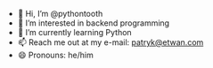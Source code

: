 - 👋 Hi, I’m @pythontooth
- 👀 I’m interested in backend programming
- 🌱 I’m currently learning Python
- 📫 Reach me out at my e-mail: patryk@etwan.com
- 😄 Pronouns: he/him

<!---
pythontooth/pythontooth is a ✨ special ✨ repository because its `README.md` (this file) appears on your GitHub profile.
You can click the Preview link to take a look at your changes.
--->
